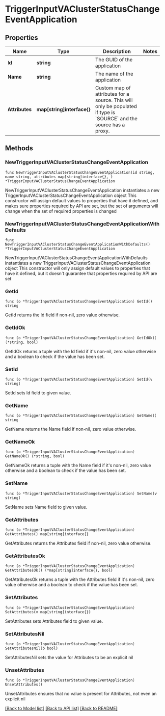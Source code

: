 # TriggerInputVAClusterStatusChangeEventApplication

## Properties

Name | Type | Description | Notes
------------ | ------------- | ------------- | -------------
**Id** | **string** | The GUID of the application | 
**Name** | **string** | The name of the application | 
**Attributes** | **map[string]interface{}** | Custom map of attributes for a source.  This will only be populated if type is &#x60;SOURCE&#x60; and the source has a proxy. | 

## Methods

### NewTriggerInputVAClusterStatusChangeEventApplication

`func NewTriggerInputVAClusterStatusChangeEventApplication(id string, name string, attributes map[string]interface{}, ) *TriggerInputVAClusterStatusChangeEventApplication`

NewTriggerInputVAClusterStatusChangeEventApplication instantiates a new TriggerInputVAClusterStatusChangeEventApplication object
This constructor will assign default values to properties that have it defined,
and makes sure properties required by API are set, but the set of arguments
will change when the set of required properties is changed

### NewTriggerInputVAClusterStatusChangeEventApplicationWithDefaults

`func NewTriggerInputVAClusterStatusChangeEventApplicationWithDefaults() *TriggerInputVAClusterStatusChangeEventApplication`

NewTriggerInputVAClusterStatusChangeEventApplicationWithDefaults instantiates a new TriggerInputVAClusterStatusChangeEventApplication object
This constructor will only assign default values to properties that have it defined,
but it doesn't guarantee that properties required by API are set

### GetId

`func (o *TriggerInputVAClusterStatusChangeEventApplication) GetId() string`

GetId returns the Id field if non-nil, zero value otherwise.

### GetIdOk

`func (o *TriggerInputVAClusterStatusChangeEventApplication) GetIdOk() (*string, bool)`

GetIdOk returns a tuple with the Id field if it's non-nil, zero value otherwise
and a boolean to check if the value has been set.

### SetId

`func (o *TriggerInputVAClusterStatusChangeEventApplication) SetId(v string)`

SetId sets Id field to given value.


### GetName

`func (o *TriggerInputVAClusterStatusChangeEventApplication) GetName() string`

GetName returns the Name field if non-nil, zero value otherwise.

### GetNameOk

`func (o *TriggerInputVAClusterStatusChangeEventApplication) GetNameOk() (*string, bool)`

GetNameOk returns a tuple with the Name field if it's non-nil, zero value otherwise
and a boolean to check if the value has been set.

### SetName

`func (o *TriggerInputVAClusterStatusChangeEventApplication) SetName(v string)`

SetName sets Name field to given value.


### GetAttributes

`func (o *TriggerInputVAClusterStatusChangeEventApplication) GetAttributes() map[string]interface{}`

GetAttributes returns the Attributes field if non-nil, zero value otherwise.

### GetAttributesOk

`func (o *TriggerInputVAClusterStatusChangeEventApplication) GetAttributesOk() (*map[string]interface{}, bool)`

GetAttributesOk returns a tuple with the Attributes field if it's non-nil, zero value otherwise
and a boolean to check if the value has been set.

### SetAttributes

`func (o *TriggerInputVAClusterStatusChangeEventApplication) SetAttributes(v map[string]interface{})`

SetAttributes sets Attributes field to given value.


### SetAttributesNil

`func (o *TriggerInputVAClusterStatusChangeEventApplication) SetAttributesNil(b bool)`

 SetAttributesNil sets the value for Attributes to be an explicit nil

### UnsetAttributes
`func (o *TriggerInputVAClusterStatusChangeEventApplication) UnsetAttributes()`

UnsetAttributes ensures that no value is present for Attributes, not even an explicit nil

[[Back to Model list]](../README.md#documentation-for-models) [[Back to API list]](../README.md#documentation-for-api-endpoints) [[Back to README]](../README.md)



